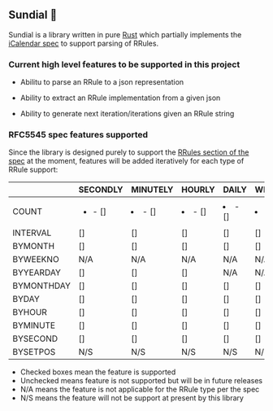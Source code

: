 ## Sundial 🚧

Sundial is a library written in pure [Rust](https://www.rust-lang.org/) which partially implements the [iCalendar spec](https://tools.ietf.org/html/rfc5545) to support parsing of RRules.

### Current high level features to be supported in this project

- Abilitu to parse an RRule to a json representation

- Ability to extract an RRule implementation from a given json

- Ability to generate next iteration/iterations given an RRule string

### RFC5545 spec features supported

Since the library is designed purely to support the [RRules section of the spec](https://tools.ietf.org/html/rfc5545#section-3.3.10) at the moment, features will be added iteratively for each type of RRule support:


|            | SECONDLY      | MINUTELY      | HOURLY        | DAILY         | WEEKLY        | FORTNIGHTLY   | MONTHLY       | YEARLY        |
|------------|---------------|---------------|---------------|---------------|---------------|---------------|---------------|---------------|
| COUNT      | <ul><li>- []</li></ul> | <li>- []</li> | <li>- []</li> | <li>- []</li> | <li>- []</li> | <li>- []</li> | <li>- [x] YES</li>| <li>- [x]</li>|
| INTERVAL   | []            | []            | []            | []            | []            | []            | [x]           | [x]           |
| BYMONTH    | []            | []            | []            | []            | []            | []            | [x]           | []            |
| BYWEEKNO   | N/A           | N/A           | N/A           | N/A           | N/A           | N/A           | N/A           | []            |
| BYYEARDAY  | []            | []            | []            | N/A           | N/A           | N/A           | []            | []            |
| BYMONTHDAY | []            | []            | []            | []            | []            | N/A           | [x]           | []            |
| BYDAY      | []            | []            | []            | []            | []            | []            | [x]           | []            |
| BYHOUR     | []            | []            | []            | []            | []            | []            | [x]           | []            |
| BYMINUTE   | []            | []            | []            | []            | []            | []            | [x]           | []            |
| BYSECOND   | []            | []            | []            | []            | []            | []            | [x]           | []            |
| BYSETPOS   | N/S           | N/S           | N/S           | N/S           | N/S           | N/S           | N/S           | N/S           |

* Checked boxes mean the feature is supported
* Unchecked means feature is not supported but will be in future releases
* N/A means the feature is not applicable for the RRule type per the spec
* N/S means the feature will not be support at present by this library
